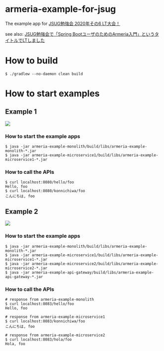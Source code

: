 # armeria-example-for-jsug

The example app for [JSUG勉強会 2020年その6 LT大会！](https://jsug.doorkeeper.jp/events/109767)

see also: [JSUG勉強会で「Spring BootユーザのためのArmeria入門」というタイトルでLTしました](https://matsumana.info/blog/2020/07/30/introduce-to-armeria-for-spring-users/)

# How to build

```
$ ./gradlew --no-daemon clean build
```

# How to start examples

## Example 1

![](https://s3-ap-northeast-1.amazonaws.com/static.matsumana.info/blog/armeria-example-for-jsug_example1.png)

### How to start the example apps

```
$ java -jar armeria-example-monolith/build/libs/armeria-example-monolith-*.jar
$ java -jar armeria-example-microservice1/build/libs/armeria-example-microservice1-*.jar
```

### How to call the APIs

```
$ curl localhost:8080/hello/foo
Hello, foo
$ curl localhost:8080/konnichiwa/foo
こんにちは, foo
```

## Example 2

![](https://s3-ap-northeast-1.amazonaws.com/static.matsumana.info/blog/armeria-example-for-jsug_example2.png)

### How to start the example apps

```
$ java -jar armeria-example-monolith/build/libs/armeria-example-monolith-*.jar
$ java -jar armeria-example-microservice1/build/libs/armeria-example-microservice1-*.jar
$ java -jar armeria-example-microservice2/build/libs/armeria-example-microservice2-*.jar
$ java -jar armeria-example-api-gateway/build/libs/armeria-example-api-gateway-*.jar
```

### How to call the APIs

```
# response from armeria-example-monolith
$ curl localhost:8083/hello/foo
Hello, foo

# response from armeria-example-microservice1
$ curl localhost:8083/konnichiwa/foo
こんにちは, foo

# response from armeria-example-microservice2
$ curl localhost:8083/hola/foo
Hola, foo
```
